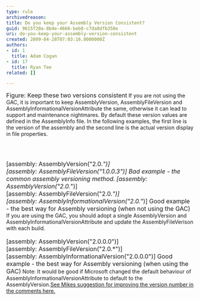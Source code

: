 ```yaml
---
type: rule
archivedreason: 
title: Do you keep your Assembly Version Consistent?
guid: 9615f20a-8b4e-4666-beb8-c7da8dfb358e
uri: do-you-keep-your-assembly-version-consistent
created: 2009-04-28T07:03:16.0000000Z
authors:
- id: 1
  title: Adam Cogan
- id: 17
  title: Ryan Tee
related: []

---
```




  <img alt="" class="ms-rteCustom-ImageArea" src="/SoftwareDevelopment/RulesToBetterDotNETProjects/PublishingImages/VersionConsistent1.jpg" /> <br>
<font class="ms-rteCustom-FigureNormal" size="+0">Figure&#58; Keep these two versions consistent</font> If you are not using the GAC, it is important to keep AssemblyVersion, AssemblyFileVersion and AssemblyInformationalVersionAttribute the same, otherwise it can lead to support and maintenance nightmares. By default these version values are defined in the AssemblyInfo file. In the following examples, the first line is the version of the assembly and the second line is the actual version display in file properties.<br>

<br><excerpt class='endintro'></excerpt><br>

  <font class="ms-rteCustom-CodeArea" size="+0">[assembly&#58; AssemblyVersion(<font class="ms-rteCustom-Highlight" size="+0">&quot;2.0.*&quot;</font>)]<br>
[assembly&#58; AssemblyFileVersion(<font class="ms-rteCustom-Highlight" size="+0">&quot;1.0.0.3&quot;</font>)] </font>
  <font class="ms-rteCustom-FigureBad" size="+0">Bad example - the common assembly versioning method.</font> <font class="ms-rteCustom-CodeArea" size="+0">[assembly&#58; AssemblyVersion(<font class="ms-rteCustom-Highlight" size="+0">&quot;2.0.*&quot;</font>)]<br>
[assembly&#58; AssemblyFileVersion(<font class="ms-rteCustom-Highlight" size="+0">&quot;2.0.*&quot;</font>)] <br>
[assembly&#58; AssemblyInformationalVersion(<font class="ms-rteCustom-Highlight" size="+0">&quot;2.0.*&quot;</font>)] </font><font class="ms-rteCustom-FigureGood" size="+0">Good example - the best way for Assembly versioning (when not using the GAC)</font> If you are using the GAC, you should adopt a single AssemblyVersion and AssemblyInformationalVersionAttribute and update the AssemblyFileVerison with each build.<br>
<br>
<font class="ms-rteCustom-CodeArea" size="+0">[assembly&#58; AssemblyVersion(<font class="ms-rteCustom-Highlight" size="+0">&quot;2.0.0.0&quot;</font>)]<br>
[assembly&#58; AssemblyFileVersion(<font class="ms-rteCustom-Highlight" size="+0">&quot;2.0.*&quot;</font>)]<br>
[assembly&#58; AssemblyInformationalVersion(<font class="ms-rteCustom-Highlight" size="+0">&quot;2.0.0.0&quot;</font>)] </font><font class="ms-rteCustom-FigureGood" size="+0">Good example - the best way for Assembly versioning (when using the GAC)</font> Note&#58; It would be good if Microsoft changed the default behaviour of AssemblyInformationalVersionAttribute to default to the AssemblyVersion.<a href="http&#58;//msdn.microsoft.com/en-us/library/system.reflection.assemblyinformationalversionattribute.aspx">See Mikes suggestion for improving the version number in the comments here. </a>



